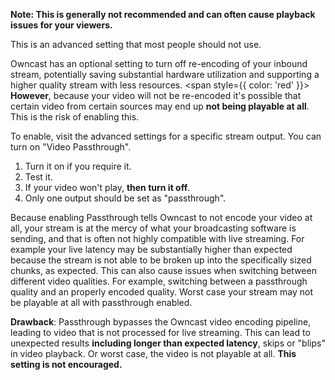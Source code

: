 **Note: This is generally not recommended and can often cause playback issues for your viewers.**

This is an advanced setting that most people should not use.

Owncast has an optional setting to turn off re-encoding of your inbound stream, potentially saving substantial hardware utilization and supporting a higher quality stream with less resources. <span style={{ color: 'red' }}> **However**, because your video will not be re-encoded it's possible that certain video from certain sources may end up **not being playable at all**</span>. This is the risk of enabling this.

To enable, visit the advanced settings for a specific stream output. You can turn on "Video Passthrough".

1. Turn it on if you require it.
1. Test it.
1. If your video won't play, **then turn it off**.
1. Only one output should be set as "passthrough".

Because enabling Passthrough tells Owncast to not encode your video at all, your stream is at the mercy of what your broadcasting software is sending, and that is often not highly compatible with live streaming. For example your live latency may be substantially higher than expected because the stream is not able to be broken up into the specifically sized chunks, as expected. This can also cause issues when switching between different video qualities. For example, switching between a passthrough quality and an properly encoded quality. Worst case your stream may not be playable at all with passthrough enabled.

**Drawback**: Passthrough bypasses the Owncast video encoding pipeline, leading to video that is not processed for live streaming. This can lead to unexpected results **including longer than expected latency**, skips or "blips" in video playback. Or worst case, the video is not playable at all. **This setting is not encouraged.**
